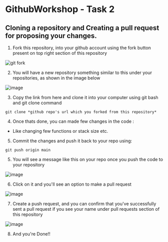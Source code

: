 # GithubWorkshop - Task 2 
## Cloning a repository and Creating a pull request for proposing your changes.

1. Fork this repository, into your github account using the fork button present on top right section of this repository

  ![git fork](https://www.howtogeek.com/wp-content/uploads/2021/10/Click-the-Fork-button..png?trim=1,1&bg-color=000&pad=1,1)

2. You will have a new repository something similar to this under your repositories, as shown in the image below 

  ![image](https://user-images.githubusercontent.com/89771491/183459932-222c14a2-af3e-46be-9bc3-b7436f10fb31.png)

3. Copy the link from here and clone it into your computer using git bash and git clone command
```
git clone *github repo's url which you forked from this repository*
```

4. Once thats done, you can made few changes in the code :
- Like changing few functions or stack size etc.

5. Commit the changes and push it back to your repo using:
```
git push origin main
```

5. You will see a message like this on your repo once you push the code to your repository

  ![image](https://user-images.githubusercontent.com/89771491/183461441-2e6a2386-ced0-48b0-8781-434d6d86108c.png)

6. Click on it and you'll see an option to make a pull request

  ![image](https://user-images.githubusercontent.com/89771491/183461684-6e07d213-30c9-4cb4-a007-6c1bd681f6c0.png)

7. Create a push request, and you can confirm that you've successfully sent a pull request if you see your name under pull requests section of this repository 

  ![image](https://user-images.githubusercontent.com/89771491/183461965-5261a8d9-061b-4e62-bf25-588c6c7fa5ff.png)
  
8. And you're Done!!


